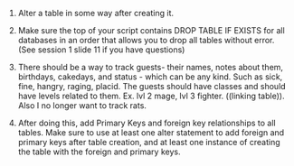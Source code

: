  
1. Alter a table in some way after creating it.
2. Make sure the top of your script contains DROP TABLE IF EXISTS <Tablename> for all databases in an order that allows you to drop all tables without error. (See session 1 slide 11 if you have questions)
 
3. There should be a way to track guests- their names, notes about them, birthdays, cakedays, and status - which can be any kind. Such as sick, fine, hangry, raging, placid. The guests should have classes and should have levels related to them. Ex. lvl 2 mage, lvl 3 fighter. ((linking table)). Also I no longer want to track rats.

 
4. After doing this, add Primary Keys and foreign key relationships to all tables. Make sure to use at least one alter statement to add foreign and primary keys after table creation, and at least one instance of creating the table with the foreign and primary keys.
